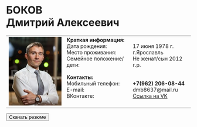 <h1>БОКОВ
<br>Дмитрий Алексеевич</h1>
<table>
  <tbody>
    <tr>
      <td valign="bottom"><img src="1_MG_3769.jpg"></td>
      <td valign="TOP" align="LEFT"><b>Краткая информация:</b><br>Дата рождения:<br>Место проживания:<br>Семейное положение/дети:<br><br><b>Контакты:</b><br>Мобильный телефон:<br>E-mail:<br>ВКонтакте:</td>
      <td valign="TOP" align="LEFT"><br>17 июня 1978 г.<br>г.Ярославль<br>Не женат/сын 2012 г.р.<br><br><br><strong>+7(962) 206-08-44</strong><br>dmb8637@mail.ru<br><a HREF="https://vk.com/id32994005" target="_blank">Ссылка на VK</a></td>
    </tr>
  </tbody>
</table>
<p align="left"><a href="anketa_D_A_Bokov.docx"><button>Скачать резюме</button></a></p>
